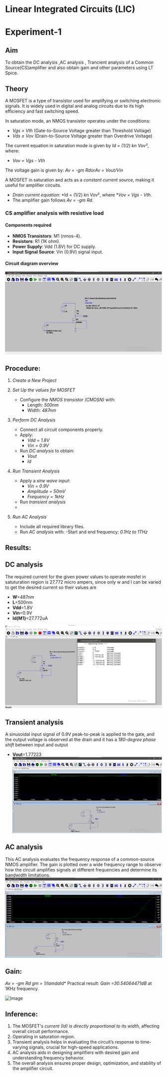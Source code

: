 # Linear Integrated Circuits (LIC)

# Experiment-1
## Aim 
To obtain the DC analysis ,AC analysis , Trancient analysis of a Common Source(CS)amplifier and also obtain gain and other parameters using LT Spice.

## Theory
A MOSFET is a type of transistor used for amplifying or switching electronic signals. It is widely used in digital and analog circuits due to its high efficiency and fast switching speed.

In saturation mode, an NMOS transistor operates under the conditions:
- *Vgs > Vth* (Gate-to-Source Voltage greater than Threshold Voltage)
- *Vds ≥ Vov* (Drain-to-Source Voltage greater than Overdrive Voltage)

The current equation in saturation mode is given by
*Id = (1/2) kn Vov²*, where:
- *Vov = Vgs - Vth*

The voltage gain is given by:
*Av = -gm Rd*or*Av = Vout/Vin*

A MOSFET in saturation and acts as a *constant current source*, making it useful for amplifier circuits.

- *Drain current equation:*
  *Id = (1/2) kn Vov², where **Vov = Vgs - Vth*.
- The amplifier gain follows *Av = -gm Rd*.



### CS amplifier analysis with resistive load

#### Components required
- **NMOS Transistors**: M1 (nmos-4).
- **Resistors**: R1 (1K ohm).
- **Power Supply**: Vdd (1.8V) for DC supply.
- **Input Signal Source**: Vin (0.9V) signal input.


#### Circuit diagram overview
![image alt](https://github.com/Mohith-s78/MOHITH-S/blob/2f2a3fc399b1af64bfbd4d79736028fb80e57308/Circuit%20Diagram.png)
## Procedure:

1. *Create a New Project*

2. *Set Up the values for MOSFET*
   - Configure the *NMOS transistor (CMOSN)* with:
     - Length: *500nm*
     - Width: *487nm*
3. *Perform DC Analysis*
   - Connect all circuit components properly.
   - Apply:
     - *Vdd = 1.8V*
     - *Vin = 0.9V*
   - Run *DC analysis* to obtain:
     - *Vout*
     - *Id*

4. *Run Transient Analysis*
   - Apply a *sine wave input*:
     - *Vin = 0.9V*
     - *Amplitude = 50mV*
     - *Frequency = 1kHz*
   - Run *transient analysis*
   - 
5. *Run AC Analysis*
   - Include all required library files.
   - Run *AC analysis* with:
     -Start and end frequency: *0.1Hz to 1THz*
## Results:
## DC analysis
The required current for the given power values to operate mosfet in satuturation region is 27.772 micro ampers, since only w and l can be varied to get the desired current so their values are 

- **W**=487nm
- **L**=500nm
- **Vdd**=1.8V
- **Vin**=0.9V
- **Id(M1)**=27.772uA

![image alt](https://github.com/Mohith-s78/MOHITH-S/blob/ab67f8b84c687072d5748d947145072219a16f87/Dc%20Analysis.png)


## Transient analysis
A sinusoidal input signal of 0.9V peak-to-peak is applied to the gate, and the output voltage is observed at the drain and it has a *180-degree phase shift* between input and output
- **Vout**=1.77223
![image alt](https://github.com/Mohith-s78/MOHITH-S/blob/8113823477753ba0baf632b34b50bc3020587a45/Trancient.png)


## AC analysis
This AC analysis evaluates the frequency response of a common-source NMOS amplifier. The gain is plotted over a wide frequency range to observe how the circuit amplifies signals at different frequencies and determine its bandwidth limitations.
![image alt](https://github.com/Mohith-s78/MOHITH-S/blob/2937182c543bfc28fc1e5f92ceceaba824800906/Ac%20Analysis.png)

## Gain:

*Av = -gm Rd*
*gm = 1/lamda*Id*
Practical result: *Gain =30.54064471dB* at 1KHz frequency.

![Image]((https://github.com/Mohith-s78/MOHITH-S/blob/9fee2a95b4ba9d08aee72f0f80f91ec28d9b6944/Gain.png))

## Inference:
1. The MOSFET's *current (Id) is directly proportional to its width*, affecting overall circuit performance.
2. Operating in saturation region.
3. Transient analysis helps in evaluating the circuit’s response to time-varying signals, crucial for high-speed applications.
4. AC analysis aids in designing amplifiers with desired gain and understanding frequency behavior.
5. The overall analysis ensures proper design, optimization, and stability of the amplifier circuit.






